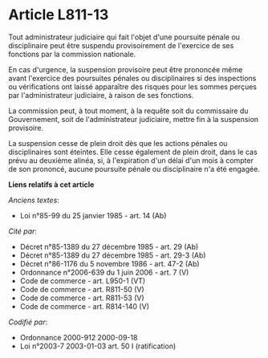 # Article L811-13

Tout administrateur judiciaire qui fait l'objet d'une poursuite pénale ou disciplinaire peut être suspendu provisoirement de
l'exercice de ses fonctions par la commission nationale.

En cas d'urgence, la suspension provisoire peut être prononcée même avant l'exercice des poursuites pénales ou disciplinaires
si des inspections ou vérifications ont laissé apparaître des risques pour les sommes perçues par l'administrateur
judiciaire, à raison de ses fonctions.

La commission peut, à tout moment, à la requête soit du commissaire du Gouvernement, soit de l'administrateur judiciaire,
mettre fin à la suspension provisoire.

La suspension cesse de plein droit dès que les actions pénales ou disciplinaires sont éteintes. Elle cesse également de plein
droit, dans le cas prévu au deuxième alinéa, si, à l'expiration d'un délai d'un mois à compter de son prononcé, aucune
poursuite pénale ou disciplinaire n'a été engagée.

**Liens relatifs à cet article**

_Anciens textes_:

  - Loi n°85-99 du 25 janvier 1985 - art. 14 (Ab)

_Cité par_:

  - Décret n°85-1389 du 27 décembre 1985 - art. 29 (Ab)
  - Décret n°85-1389 du 27 décembre 1985 - art. 29-3 (Ab)
  - Décret n°86-1176 du 5 novembre 1986 - art. 47-2 (Ab)
  - Ordonnance n°2006-639 du 1 juin 2006 - art. 7 (V)
  - Code de commerce - art. L950-1 (VT)
  - Code de commerce - art. R811-50 (V)
  - Code de commerce - art. R811-53 (V)
  - Code de commerce - art. R814-140 (V)

_Codifié par_:

  - Ordonnance 2000-912 2000-09-18
  - Loi n°2003-7 2003-01-03 art. 50 I (ratification)
